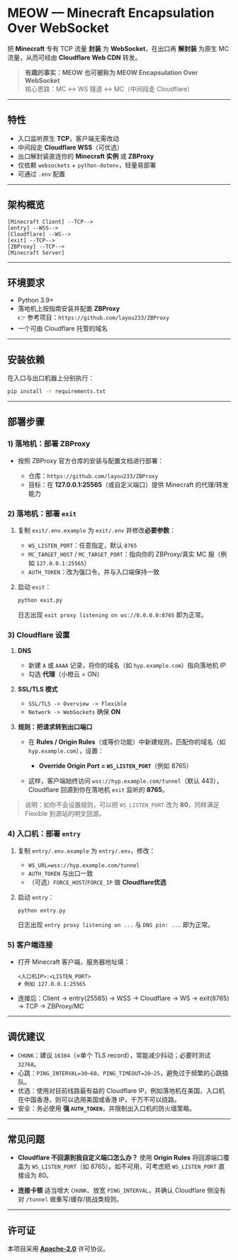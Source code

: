 # MEOW — Minecraft Encapsulation Over WebSocket

把 **Minecraft** 专有 TCP 流量 **封装** 为 **WebSocket**，在出口再 **解封装** 为原生 MC 流量，从而可经由 **Cloudflare Web CDN** 转发。

> **有趣的事实：MEOW 也可被称为 MEOW Encapsulation Over WebSocket**  
> 核心思路：MC ↔ WS 隧道 ↔ MC（中间段走 Cloudflare）

---

## 特性

- 入口监听原生 **TCP**，客户端无需改动
- 中间段走 **Cloudflare WSS**（可优选）
- 出口解封装直连你的 **Minecraft 实例** 或 **ZBProxy**
- 仅依赖 `websockets` + `python-dotenv`，轻量易部署
- 可通过 `.env` 配置

---

## 架构概览

```
[Minecraft Client] --TCP-->
[entry] --WSS-->
[Cloudflare] --WS-->
[exit] --TCP-->
[ZBProxy] --TCP-->
[Minecraft Server]
````

---

## 环境要求

- Python 3.9+
- 落地机上按指南安装并配置 **ZBProxy**  
  👉 参考项目：`https://github.com/layou233/ZBProxy`
- 一个可由 Cloudflare 托管的域名

---

## 安装依赖

在入口与出口机器上分别执行：

```bash
pip install -r requirements.txt
````

---

## 部署步骤
### 1) 落地机：部署 ZBProxy

* 按照 ZBProxy 官方仓库的安装与配置文档进行部署：

  * 仓库：`https://github.com/layou233/ZBProxy`
  * 目标：在 **127.0.0.1:25565**（或自定义端口）提供 Minecraft 的代理/转发能力

### 2) 落地机：部署 `exit`

1. 复制 `exit/.env.example` 为 `exit/.env` 并修改**必要参数**：

   * `WS_LISTEN_PORT`：任意指定，默认 `8765`
   * `MC_TARGET_HOST` / `MC_TARGET_PORT`：指向你的 ZBProxy/真实 MC 服（例如 `127.0.0.1:25565`）
   * `AUTH_TOKEN`：改为强口令，并与入口端保持一致

2. 启动 `exit`：

   ```bash
   python exit.py
   ```

   日志出现 `exit proxy listening on ws://0.0.0.0:8765` 即为正常。

### 3) Cloudflare 设置

1. **DNS**

   * 新建 `A` 或 `AAAA` 记录，将你的域名（如 `hyp.example.com`）指向落地机 IP
   * 勾选 **代理**（小橙云 = ON）

2. **SSL/TLS 模式**

   * `SSL/TLS -> Overview -> Flexible`
   * `Network -> WebSockets` 确保 **ON**

3. **规则：把请求转到出口端口**

   * 在 **Rules / Origin Rules**（或等价功能）中新建规则，匹配你的域名（如 `hyp.example.com`），设置：

     * **Override Origin Port = `WS_LISTEN_PORT`**（例如 8765）
   * 这样，客户端始终访问 `wss://hyp.example.com/tunnel`（默认 443），Cloudflare 回源到你在落地机 `exit` 监听的 **8765**。

> 说明：如你不会设置规则，可以把 `WS_LISTEN_PORT` 改为 **80**，同样满足 Flexible 到源站的明文回源。

### 4) 入口机：部署 `entry`

1. 复制 `entry/.env.example` 为 `entry/.env`，修改：

   * `WS_URL=wss://hyp.example.com/tunnel`
   * `AUTH_TOKEN` 与出口一致
   * （可选）`FORCE_HOST`/`FORCE_IP` 做 **Cloudflare优选**

2. 启动 `entry`：

   ```bash
   python entry.py
   ```

   日志出现 `entry proxy listening on ...` 与 `DNS pin: ...` 即为正常。

### 5) 客户端连接

* 打开 Minecraft 客户端，服务器地址填：

  ```
  <入口机IP>:<LISTEN_PORT>
  # 例如 127.0.0.1:25565
  ```
* 连接后：Client → entry(25565) → WSS → Cloudflare → WS → exit(8765) → TCP → ZBProxy/MC

---

## 调优建议

* `CHUNK`：建议 `16384`（≈单个 TLS record），常能减少抖动；必要时测试 `32768`。
* 心跳：`PING_INTERVAL=30~60`、`PING_TIMEOUT=20~25`，避免过于频繁的心跳插队。
* 优选：使用对目前线路最有益的 Cloudflare IP，例如落地机在美国，入口机在中国香港，则可以选用美国或香港 IP，千万不可以绕路。
* 安全：务必使用 **强 `AUTH_TOKEN`**，并限制出入口机的防火墙策略。

---

## 常见问题

* **Cloudflare 不回源到我自定义端口怎么办？**
  使用 **Origin Rules** 将回源端口覆盖为 `WS_LISTEN_PORT`（如 8765）。如不可用，可考虑把 `WS_LISTEN_PORT` 直接设为 80。

* **连接卡顿**
  适当增大 `CHUNK`、放宽 `PING_INTERVAL`，并确认 Cloudflare 侧没有对 `/tunnel` 做重写/缓存/挑战类规则。

---

## 许可证

本项目采用 [**Apache-2.0**](./LICENSE) 许可协议。
